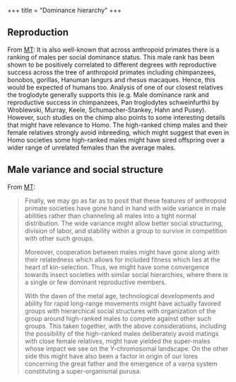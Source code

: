 +++
title = "Dominance hierarchy"
+++

## Reproduction
From [MT](https://manasataramgini.wordpress.com/2016/05/08/the-giants-among-the-lilliputs/): It is also well-known that across anthropoid primates there is a ranking of males per social dominance status. This male rank has been shown to be positively correlated to different degrees with reproductive success across the tree of anthropoid primates including chimpanzees, bonobos, gorillas, Hanuman langurs and rhesus macaques. Hence, this would be expected of humans too. Analysis of one of our closest relatives the troglodyte generally supports this (e.g. Male dominance rank and reproductive success in chimpanzees, Pan troglodytes schweinfurthii by Wroblewski, Murray, Keele, Schumacher-Stankey, Hahn and Pusey). However, such studies on the chimp also points to some interesting details that might have relevance to Homo. The high-ranked chimp males and their female relatives strongly avoid inbreeding, which might suggest that even in Homo societies some high-ranked males might have sired offspring over a wider range of unrelated females than the average males.

## Male variance and social structure
From [MT](https://manasataramgini.wordpress.com/2016/05/08/the-giants-among-the-lilliputs/):

> Finally, we may go as far as to posit that these features of anthropoid primate societies have gone hand in hand with wide variance in male abilities rather than channeling all males into a tight normal distribution. The wide variance might allow better social structuring, division of labor, and stability within a group to survive in competition with other such groups. 
> 
> Moreover, cooperation between males might have gone along with their relatedness which allows for included fitness which lies at the heart of kin-selection. Thus, we might have some convergence towards insect societies with similar social hierarchies, where there is a single or few dominant reproductive members. 
> 
> With the dawn of the metal age, technological developments and ability for rapid long-range movements might have actually favored groups with hierarchical social structures with organization of the group around high-ranked males to compete against other such groups. This taken together, with the above considerations, including the possibility of the high-ranked males deliberately avoid matings with close female relatives, might have yielded the super-males whose impact we see on the Y-chromosomal landscape. On the other side this might have also been a factor in origin of our lores concerning the great father and the emergence of a varṇa system constituting a super-organismal puruṣa.